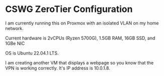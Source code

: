 # CSWG ZeroTier Configuration

I am currently running this on Proxmox with an isolated VLAN on my home network.

Current hardware is 2vCPUs (Ryzen 5700G), 1.5GB RAM, 16GB SSD, and 1GBe NIC

OS is Ubuntu 22.04.1 LTS.

I am creating another VM that displays a webpage so you know that the VPN is working correctly. It's IP address is 10.0.1.8.

